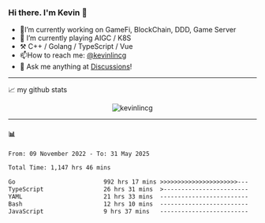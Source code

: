 ### Hi there. I'm Kevin 👋

- 🔭I’m currently working on GameFi, BlockChain, DDD, Game Server
- 🌱 I’m currently playing AIGC / K8S
-   :hammer_and_pick: C++ / Golang / TypeScript / Vue
- 📫How to reach me: [@kevinlincg](https://twitter.com/kevinlincg) 
-   :thought_balloon: Ask me anything at [Discussions](https://github.com/kevinlincg/kevinlincg/issues/new)!

---

📈 my github stats

<p align="center"> <img src="https://github-readme-stats-ouuan.vercel.app/api?username=kevinlincg&theme=dark&show_icons=true&count_private=true" alt="kevinlincg" />

---

#### :bar_chart: 

<!--START_SECTION:waka-->

```txt
From: 09 November 2022 - To: 31 May 2025

Total Time: 1,147 hrs 46 mins

Go                         992 hrs 17 mins >>>>>>>>>>>>>>>>>>>>>>---   86.45 %
TypeScript                 26 hrs 31 mins  >------------------------   02.31 %
YAML                       21 hrs 33 mins  -------------------------   01.88 %
Bash                       12 hrs 10 mins  -------------------------   01.06 %
JavaScript                 9 hrs 37 mins   -------------------------   00.84 %
```

<!--END_SECTION:waka-->
